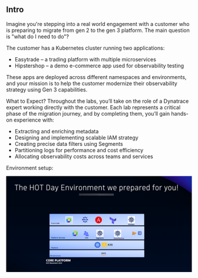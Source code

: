 ## Intro

Imagine you're stepping into a real world engagement with a customer who is preparing to migrate from  gen 2 to the gen 3 platform. The main question is "what do I need to do"? 

The customer has a Kubernetes cluster running two applications:
- Easytrade – a trading platform with multiple microservices
- Hipstershop – a demo e-commerce app used for observability testing

These apps are deployed across different namespaces and environments, and your mission is to help the customer modernize their observability strategy using Gen 3 capabilities.

What to Expect?
Throughout the labs, you’ll take on the role of a Dynatrace expert working directly with the customer. Each lab represents a critical phase of the migration journey, and by completing them, you’ll gain hands-on experience with:
- Extracting and enriching metadata
- Designing and implementing scalable IAM strategy
- Creating precise data filters using Segments
- Partitioning logs for performance and cost efficiency
- Allocating observability costs across teams and services


Environment setup:

![](../../assets/images/lab0-environment.png)